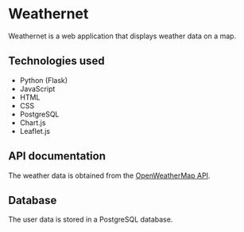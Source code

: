 # Weathernet

Weathernet is a web application that displays weather data on a map.

## Technologies used

* Python (Flask)
* JavaScript
* HTML
* CSS
* PostgreSQL
* Chart.js
* Leaflet.js

## API documentation

The weather data is obtained from the [OpenWeatherMap API](https://openweathermap.org/api).

## Database

The user data is stored in a PostgreSQL database. 
